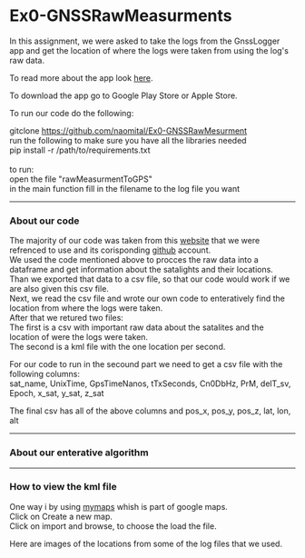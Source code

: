 # Ex0-GNSSRawMeasurments

In this assignment, we were asked to take the logs from the GnssLogger app and get the location of where the logs were taken from using the log's raw data. 

To read more about the app look <a href="https://developer.android.com/develop/sensors-and-location/sensors/gnss">here</a>.

To download the app go to Google Play Store or Apple Store.

To run our code do the following:

gitclone https://github.com/naomital/Ex0-GNSSRawMesurment
<br> run the following to make sure you have all the libraries needed
<br> pip install -r /path/to/requirements.txt 
<br>
<br>to run:
<br> open the file "rawMeasurmentToGPS" 
<br> in the main function fill in the filename to the log file you want

-----------------------------------------------
### About our code

The majority of our code was taken from this <a href="https://www.johnsonmitchelld.com/2021/03/14/least-squares-gps.html">website</a> that we were refrenced to use 
and its corisponding <a href="https://www.johnsonmitchelld.com/2021/03/14/least-squares-gps.html">github</a> account.
<br>We used the code mentioned above to procces the raw data into a dataframe and get information about the satalights and their locations.
<br>Than we exported that data to a csv file, so that our code would work if we are also given this csv file.
<br>Next, we read the csv file and wrote our own code to enteratively find the location from where the logs were taken.
<br>After that we retured two files:
<br>The first is a csv with important raw data about the satalites and the location of were the logs were taken.
<br>The second is a kml file with the one location per second.

For our code to run in the secound part we need to get a csv file with the following columns:
<br> sat_name, UnixTime, GpsTimeNanos, tTxSeconds, Cn0DbHz, PrM, delT_sv, Epoch, x_sat, y_sat, z_sat

The final csv has all of the above columns and pos_x, pos_y, pos_z, lat, lon, alt

-----------------------------
### About our enterative algorithm

------------
### How to view the kml file
One way i by using <a href="https://www.google.com/maps/d/">mymaps</a> whish is part of google maps.
<br>Click on Create a new map.
<br>Click on import and browse, to choose the load the file.


Here are images of the locations from some of the log files that we used.

 
